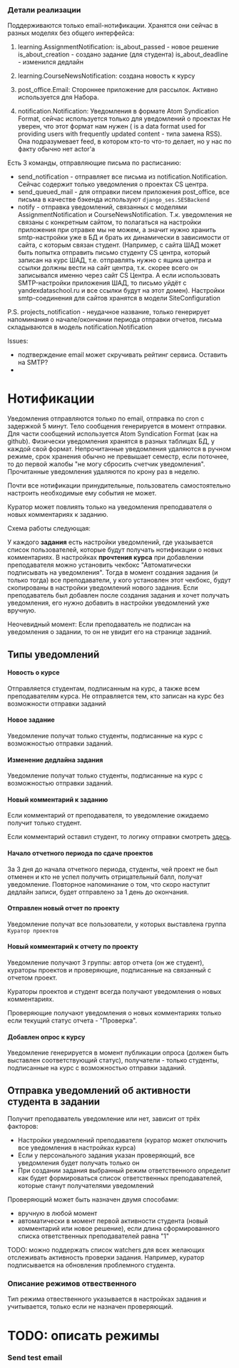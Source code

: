 ### Детали реализации

Поддерживаются только email-нотификации. Хранятся они сейчас в разных моделях без общего интерфейса:

1. learning.AssignmentNotification:
    is_about_passed - новое решение
    is_about_creation - создано задание (для студента)
    is_about_deadline - изменился дедлайн

2. learning.CourseNewsNotification:
    создана новость к курсу

3. post_office.Email:
    Стороннее приложение для рассылок. Активно используется для Набора.

4. notification.Notification:
    Уведомления в формате Atom Syndication Format, сейчас используется только для уведомлений о проектах
    Не уверен, что этот формат нам нужен ( is a data format used for providing users with frequently updated content - типа замена RSS). Она подразумевает feed, в котором кто-то что-то делает, но у нас по факту обычно нет actor'а

Есть 3 команды, отправляющие письма по расписанию:

* send_notification - отправляет все письма из notification.Notification. Сейчас содержит только уведомления о проектах CS центра.
* send_queued_mail - для отправки писем приложения post_office, все письма в качестве бэкенда используют `django_ses.SESBackend`
* notify - отправка уведомлений, связанных с моделями AssignmentNotification и CourseNewsNotification. 
Т.к. уведомления не связаны с конкретным сайтом, то полагаться на настройки приложения при отравке мы не можем, а значит нужно хранить smtp-настройки уже в БД и брать их динамически в зависимости от сайта, с которым связан студент.
(Например, с сайта ШАД может быть попытка отправить письмо студенту CS центра, который записан на курс ШАД, т.е. отправлять нужно с ящика центра и ссылки должны вести на сайт центра, т.к. скорее всего он записывался именно через сайт CS Центра. 
А если использовать SMTP-настройки приложения ШАД, то письмо уйдёт с yandexdataschool.ru и все ссылки будут на этот домен).
Настройки smtp-соединения для сайтов хранятся в модели SiteConfiguration

P.S. projects_notification - неудачное название, только генерирует напоминания о начале/окончании периода отправки отчетов, письма складываются в модель notification.Notification
    
    
Issues:
* подтверждение email может скручивать рейтинг сервиса. Оставить на SMTP?
* 


# Нотификации

Уведомления отправляются только по email, отправка по cron с задержкой 5 минут. 
Тело сообщения генерируется в момент отправки. Для части сообщений используется Atom Syndication Format (как на github). 
Физически уведомления хранятся в разных таблицах БД, у каждой свой формат.
Непрочитанные уведомления удаляются в ручном режиме, срок хранения обычно не превышает семестр, если поточнее, то до первой жалобы "не могу сбросить счетчик уведомления".
Прочитанные уведомления удаляются по крону раз в неделю.

Почти все нотификации принудительные, пользователь самостоятельно настроить необходимые ему события не может.

Куратор может повлиять только на уведомления преподавателя о новых комментариях к заданию. 

Схема работы следующая:

У каждого **задания** есть настройки уведомлений, где указывается список пользователей, которые будут получать нотификации о новых комментариях.
В настройках **прочтения курса** при добавлении преподавателя можно установить чекбокс "Автоматически подписывать на уведомления".
Тогда в момент создания задания (и только тогда) все преподаватели, у кого установлен этот чекбокс, будут скопированы в настройки уведомлений нового задания.
Если преподаватель был добавлен после создания задания и хочет получать уведомления, его нужно добавить в настройки уведомлений уже вручную.

Неочевидный момент: Если преподаватель не подписан на уведомления о задании, то он не увидит его на странице заданий.


## Типы уведомлений

#### Новость о курсе

Отправляется студентам, подписанным на курс, а также всем преподавателям курса. 
Не отправляется тем, кто записан на курс без возможности отправки заданий

#### Новое задание

Уведомление получат только студенты, подписанные на курс с возможностью отправки заданий.

#### Изменение дедлайна задания

Уведомление получат только студенты, подписанные на курс с возможностью отправки заданий.

#### Новый комментарий к заданию

Если комментарий от преподавателя, то уведомление ожидаемо получит только студент.

Если комментарий оставил студент, то логику отправки смотреть [здесь](https://cscenter.myjetbrains.com/youtrack/articles/LMS-A-1/).

#### Начало отчетного периода по сдаче проектов

За 3 дня до начала отчетного периода, студенты, чей проект не был отменен и кто не успел получить отрицательный балл, получат уведомление.
Повторное напоминание о том, что скоро наступит дедлайн записи, будет отправлено за 1 день до окончания.

#### Отправлен новый отчет по проекту

Уведомление получат все пользователи, у которых выставлена группа `Куратор проектов`

#### Новый комментарий к отчету по проекту

Уведомление получают 3 группы: автор отчета (он же студент), кураторы проектов и проверяющие, подписанные на связанный с отчетом проект.

Кураторы проектов и студент всегда получают уведомления о новых комментариях. 

Проверяющие получают уведомления о новых комментариях только если текущий статус отчета - "Проверка".

#### Добавлен опрос к курсу

Уведомление генерируется в момент публикации опроса (должен быть выставлен соответствующий статус), получатели - только студенты, подписанные на курс с возможностью отправки заданий. 

## Отправка уведомлений об активности студента в задании

Получит преподаватель уведомление или нет, зависит от трёх факторов:
* Настройки уведомлений преподавателя (куратор может отключить все уведомления в настройках курса)
* Если у персонального задания указан проверяющий, все уведомления будет получать только он
* При создании задания выбранный режим ответственного определит как будет формироваться список ответственных преподавателей, которые станут получателями уведомлений

Проверяющий может быть назначен двумя способами:
* вручную в любой момент
* автоматически в момент первой активности студента (новый комментарий или новое решение), если длина сформированного списка ответственных преподавателей равна "1"

TODO: можно поддержать список watchers для всех желающих отслеживать активность проверки задания. Например, куратор подписывается на обновления проблемного студента.

### Описание режимов отвественного

Тип режима отвественного указывается в настройках задания и учитывается, только если не назначен проверяющий.

# TODO: описать режимы


### Send test email
